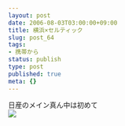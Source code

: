 ```yaml
---
layout: post
date: 2006-08-03T03:00:00+09:00
title: 横浜×セルティック
slug: post_64
tags:
- 携帯から
status: publish
type: post
published: true
meta: {}
---
```

<div class="caption">日産のメイン真ん中は初めて</div>
<div class="photo"><img src="http://wo.skr.jp/images/uploads/blog-photo-1154599526.26-0.jpg" /></div>
